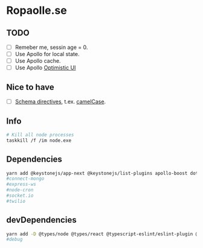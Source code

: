 # Ropaolle.se

## TODO

- [ ] Remeber me, sessin age = 0.
- [ ] Use Apollo for local state.
- [ ] Use Apollo cache.
- [ ] Use Apollo [Optimistic UI](https://www.apollographql.com/docs/react/performance/optimistic-ui/)

## Nice to have

- [ ] [Schema directives](https://www.apollographql.com/docs/graphql-tools/schema-directives/), t.ex. [camelCase](https://github.com/Saeris/graphql-directives).

## Info

```sh
# Kill all node processes
taskkill /f /im node.exe
```

## Dependencies

```sh
yarn add @keystonejs/app-next @keystonejs/list-plugins apollo-boost dotenv express-session graphql isomorphic-unfetch mailgun-js react react-apollo react-bootstrap react-dom react-js-pagination react-toast-notifications date-fns formik react-select yup date-fns-timezone
#connect-mongo
#express-ws
#node-cron
#socket.io
#twilio

```

## devDependencies

```sh
yarn add -D @types/node @types/react @typescript-eslint/eslint-plugin @typescript-eslint/parser eslint eslint-config-prettier eslint-config-standard eslint-plugin-import eslint-plugin-node eslint-plugin-prettier eslint-plugin-promise eslint-plugin-react eslint-plugin-standard prettier typescript @types/react-js-pagination @types/react-select @types/react-toast-notifications @types/yup
#debug
```
